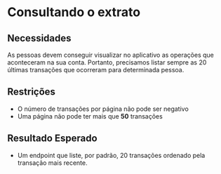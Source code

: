 # Consultando o extrato

## Necessidades

As pessoas devem conseguir visualizar no aplicativo as operações que aconteceram na sua conta. Portanto, precisamos listar sempre as 20 últimas transações que ocorreram para determinada pessoa. 

## Restrições

- O número de transações por página não pode ser negativo
- Uma página não pode ter mais que **50** transações
   
## Resultado Esperado

- Um endpoint que liste, por padrão, 20 transações ordenado pela transação mais recente.

